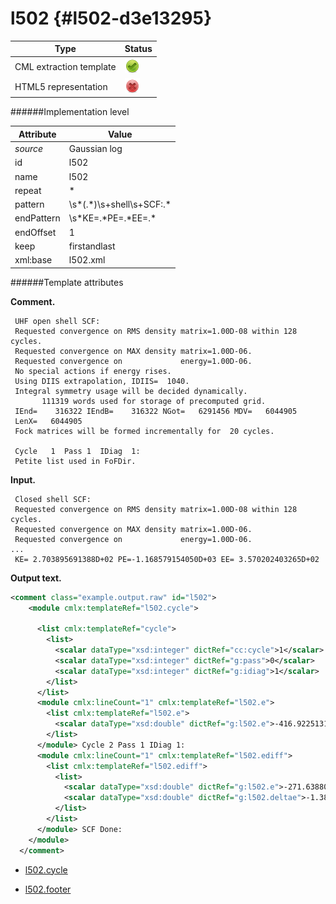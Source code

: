 # l502 {#l502-d3e13295}


| Type                                                                                                                                                | Status                                                                                                                                              |
|----|----|
| CML extraction template                                                                                                                             | ![](/imgs/Total.png)                                                                                                                                |
| HTML5 representation                                                                                                                                | ![](/imgs/None.png)                                                                                                                                 |

######Implementation level

| Attribute                                                                                                                                           | Value                                                                                                                                               |
|----|----|
| *source*                                                                                                                                            | Gaussian log                                                                                                                                        |
| id                                                                                                                                                  | l502                                                                                                                                                |
| name                                                                                                                                                | l502                                                                                                                                                |
| repeat                                                                                                                                              | \*                                                                                                                                                  |
| pattern                                                                                                                                             | \\s\*(.\*)\\s+shell\\s+SCF:.\*                                                                                                                      |
| endPattern                                                                                                                                          | \\s\*KE=.\*PE=.\*EE=.\*                                                                                                                             |
| endOffset                                                                                                                                           | 1                                                                                                                                                   |
| keep                                                                                                                                                | firstandlast                                                                                                                                        |
| xml:base                                                                                                                                            | l502.xml                                                                                                                                            |

######Template attributes

**Comment.**

     UHF open shell SCF:
     Requested convergence on RMS density matrix=1.00D-08 within 128 cycles.
     Requested convergence on MAX density matrix=1.00D-06.
     Requested convergence on             energy=1.00D-06.
     No special actions if energy rises.
     Using DIIS extrapolation, IDIIS=  1040.
     Integral symmetry usage will be decided dynamically.
           111319 words used for storage of precomputed grid.
     IEnd=    316322 IEndB=    316322 NGot=   6291456 MDV=   6044905
     LenX=   6044905
     Fock matrices will be formed incrementally for  20 cycles.

     Cycle   1  Pass 1  IDiag  1:
     Petite list used in FoFDir.
      

**Input.**

     Closed shell SCF:
     Requested convergence on RMS density matrix=1.00D-08 within 128 cycles.
     Requested convergence on MAX density matrix=1.00D-06.
     Requested convergence on             energy=1.00D-06.
    ...  
     KE= 2.703895691388D+02 PE=-1.168579154050D+03 EE= 3.570202403265D+02
      

**Output text.**

```xml
<comment class="example.output.raw" id="l502">
    <module cmlx:templateRef="l502.cycle">
      
      <list cmlx:templateRef="cycle">
        <list>
          <scalar dataType="xsd:integer" dictRef="cc:cycle">1</scalar>
          <scalar dataType="xsd:integer" dictRef="g:pass">0</scalar>
          <scalar dataType="xsd:integer" dictRef="g:idiag">1</scalar>
        </list>
      </list>
      <module cmlx:lineCount="1" cmlx:templateRef="l502.e">
        <list cmlx:templateRef="l502.e">
          <scalar dataType="xsd:double" dictRef="g:l502.e">-416.922513179685</scalar>
        </list>
      </module> Cycle 2 Pass 1 IDiag 1: 
      <module cmlx:lineCount="1" cmlx:templateRef="l502.ediff">
        <list cmlx:templateRef="l502.ediff">
          <list>
            <scalar dataType="xsd:double" dictRef="g:l502.e">-271.638809156166</scalar>
            <scalar dataType="xsd:double" dictRef="g:l502.deltae">-1.3827246E-5</scalar>
          </list>
        </list>
      </module> SCF Done: 
    </module>
  </comment>
```

-   [l502.cycle](/out/md/cml/gaussian_log/l502.cycle-d3e13327.md)

<!-- -->

-   [l502.footer](/out/md/cml/gaussian_log/l502.footer-d3e13408.md)


